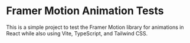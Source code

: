 # Framer Motion Animation Tests

This is a simple project to test the Framer Motion library for animations in React while also using Vite, TypeScript, and Tailwind CSS.